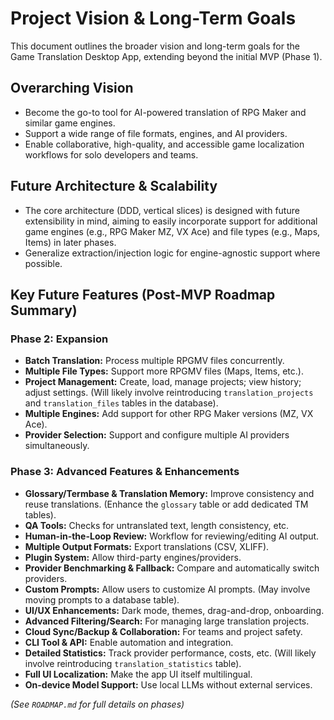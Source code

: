 # Project Vision & Long-Term Goals

This document outlines the broader vision and long-term goals for the Game Translation Desktop App, extending beyond the initial MVP (Phase 1).

## Overarching Vision
- Become the go-to tool for AI-powered translation of RPG Maker and similar game engines.
- Support a wide range of file formats, engines, and AI providers.
- Enable collaborative, high-quality, and accessible game localization workflows for solo developers and teams.

## Future Architecture & Scalability
- The core architecture (DDD, vertical slices) is designed with future extensibility in mind, aiming to easily incorporate support for additional game engines (e.g., RPG Maker MZ, VX Ace) and file types (e.g., Maps, Items) in later phases.
- Generalize extraction/injection logic for engine-agnostic support where possible.

## Key Future Features (Post-MVP Roadmap Summary)

### Phase 2: Expansion
- **Batch Translation:** Process multiple RPGMV files concurrently.
- **Multiple File Types:** Support more RPGMV files (Maps, Items, etc.).
- **Project Management:** Create, load, manage projects; view history; adjust settings. (Will likely involve reintroducing `translation_projects` and `translation_files` tables in the database).
- **Multiple Engines:** Add support for other RPG Maker versions (MZ, VX Ace).
- **Provider Selection:** Support and configure multiple AI providers simultaneously.

### Phase 3: Advanced Features & Enhancements
- **Glossary/Termbase & Translation Memory:** Improve consistency and reuse translations. (Enhance the `glossary` table or add dedicated TM tables).
- **QA Tools:** Checks for untranslated text, length consistency, etc.
- **Human-in-the-Loop Review:** Workflow for reviewing/editing AI output.
- **Multiple Output Formats:** Export translations (CSV, XLIFF).
- **Plugin System:** Allow third-party engines/providers.
- **Provider Benchmarking & Fallback:** Compare and automatically switch providers.
- **Custom Prompts:** Allow users to customize AI prompts. (May involve moving prompts to a database table).
- **UI/UX Enhancements:** Dark mode, themes, drag-and-drop, onboarding.
- **Advanced Filtering/Search:** For managing large translation projects.
- **Cloud Sync/Backup & Collaboration:** For teams and project safety.
- **CLI Tool & API:** Enable automation and integration.
- **Detailed Statistics:** Track provider performance, costs, etc. (Will likely involve reintroducing `translation_statistics` table).
- **Full UI Localization:** Make the app UI itself multilingual.
- **On-device Model Support:** Use local LLMs without external services.

*(See `ROADMAP.md` for full details on phases)* 
